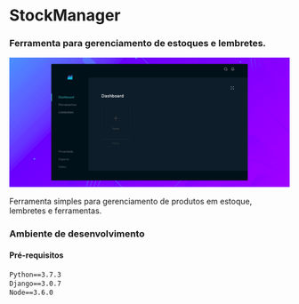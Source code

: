 # StockManager
### Ferramenta para gerenciamento de estoques e lembretes.
![alt text](frontend/public/howisit_001.png)

Ferramenta simples para gerenciamento de produtos em estoque, lembretes e ferramentas.

### Ambiente de desenvolvimento
#### Pré-requisitos
    Python==3.7.3
    Django==3.0.7
    Node==3.6.0   
